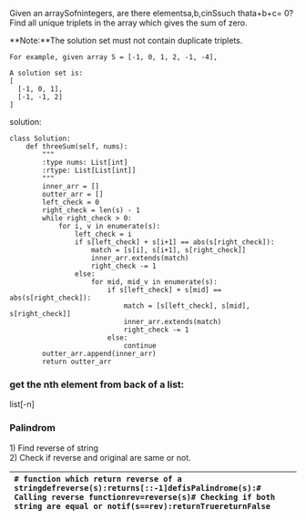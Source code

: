 Given an arraySofnintegers, are there elementsa,b,cinSsuch thata+b+c= 0? Find all unique triplets in the array which gives the sum of zero.

**Note:**The solution set must not contain duplicate triplets.

```
For example, given array S = [-1, 0, 1, 2, -1, -4],

A solution set is:
[
  [-1, 0, 1],
  [-1, -1, 2]
]
```

solution:

```
class Solution:
    def threeSum(self, nums):
        """
        :type nums: List[int]
        :rtype: List[List[int]]
        """
        inner_arr = []
        outter_arr = []
        left_check = 0
        right_check = len(s) - 1
        while right_check > 0:
            for i, v in enumerate(s):
                left_check = i
                if s[left_check] + s[i+1] == abs(s[right_check]):
                    match = [s[i], s[i+1], s[right_check]]
                    inner_arr.extends(match)
                    right_check -= 1
                else:
                    for mid, mid_v in enumerate(s):
                        if s[left_check] + s[mid] == abs(s[right_check]):
                            match = [s[left_check], s[mid], s[right_check]]
                            inner_arr.extends(match)
                            right_check -= 1
                        else:
                            continue
        outter_arr.append(inner_arr)
        return outter_arr
```

### get the nth element from back of a list:

list\[-n\]

### Palindrom

1\) Find reverse of string  
2\) Check if reverse and original are same or not.

| `# function which return reverse of a stringdefreverse(s):returns[::-1]defisPalindrome(s):# Calling reverse functionrev=reverse(s)# Checking if both string are equal or notif(s==rev):returnTruereturnFalse` |
| :--- |





